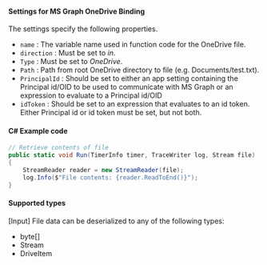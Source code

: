 #### Settings for MS Graph OneDrive Binding
The settings specify the following properties.

- `name` : The variable name used in function code for the OneDrive file. 
- `direction` : Must be set to *in*. 
- `Type` : Must be set to *OneDrive*.
- `Path` : Path from root OneDrive directory to file (e.g. Documents/test.txt).
- `PrincipalId` : Should be set to either an app setting containing the Principal id/OID to be used to communicate with MS Graph or an expression to evaluate to a Principal id/OID
- `idToken` : Should be set to an expression that evaluates to an id token. Either Principal id or id token must be set, but not both.

#### C# Example code
```csharp
// Retrieve contents of file
public static void Run(TimerInfo timer, TraceWriter log, Stream file)
{
	StreamReader reader = new StreamReader(file);
	log.Info($"File contents: {reader.ReadToEnd()}");
}
```

#### Supported types

[Input] File data can be deserialized to any of the following types:

* byte[]
* Stream
* DriveItem